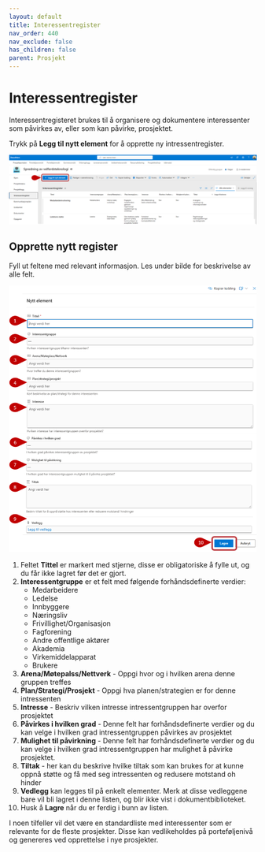 ```yaml
---
layout: default
title: Interessentregister
nav_order: 440
nav_exclude: false
has_children: false
parent: Prosjekt
---
```


# Interessentregister

Interessentregisteret brukes til å organisere og dokumentere
interessenter som påvirkes av, eller som kan påvirke, prosjektet.

Trykk på **Legg til nytt element** for å opprette ny intressentregister.

![](./media/4.4-Intressentregister.png)


## Opprette nytt register

Fyll ut feltene med relevant informasjon. Les under bilde for beskrivelse av alle felt.

![](./media/4.4-Intressentregister-NyttRegister1.png)
![](./media/4.4-Intressentregister-NyttRegister2.png)

1. Feltet **Tittel** er markert med stjerne, disse er obligatoriske å fylle ut, og du får ikke lagret før det er gjort.
2. **Interessentgruppe** er et felt med følgende forhåndsdefinerte verdier:
    - Medarbeidere
    - Ledelse
    - Innbyggere
    - Næringsliv
    - Frivillighet/Organisasjon
    - Fagforening
    - Andre offentlige aktører
    - Akademia
    - Virkemiddelapparat
    - Brukere
3. **Arena/Møtepalss/Nettverk** - Oppgi hvor og i hvilken arena denne gruppen treffes
4. **Plan/Strategi/Prosjekt** - Oppgi hva planen/strategien er for denne intressenten
5. **Intresse** -  Beskriv vilken intresse intressentgruppen har overfor prosjektet
6. **Påvirkes i hvilken grad** - Denne felt har forhåndsdefinerte verdier og du kan velge i hvilken grad intressentgruppen påvirkes av prosjektet
7. **Mulighet til påvirkning** - Denne felt har forhåndsdefinerte verdier og du kan velge i hvilken grad intressentgruppen har mulighet å påvirke prosjektet.
8. **Tiltak** - her kan du beskrive hvilke tiltak som kan brukes for at kunne oppnå støtte og få med seg intressenten og redusere motstand oh hinder
9. **Vedlegg** kan legges til på enkelt elementer. Merk at disse vedleggene bare vil bli lagret i denne listen, og blir ikke vist i dokumentbiblioteket.
10. Husk å **Lagre** når du er ferdig i bunn av listen. 

I noen tilfeller vil det være en standardliste med interessenter som er relevante for de fleste prosjekter. Disse kan vedlikeholdes på porteføljenivå og genereres ved opprettelse i nye prosjekter.


